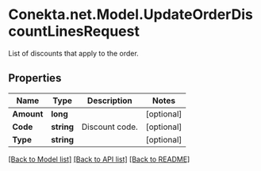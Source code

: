 # Conekta.net.Model.UpdateOrderDiscountLinesRequest
List of discounts that apply to the order.

## Properties

Name | Type | Description | Notes
------------ | ------------- | ------------- | -------------
**Amount** | **long** |  | [optional] 
**Code** | **string** | Discount code. | [optional] 
**Type** | **string** |  | [optional] 

[[Back to Model list]](../README.md#documentation-for-models) [[Back to API list]](../README.md#documentation-for-api-endpoints) [[Back to README]](../README.md)

